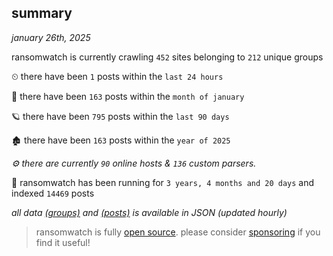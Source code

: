 
## summary
_january 26th, 2025_

ransomwatch is currently crawling `452` sites belonging to `212` unique groups

⏲ there have been `1` posts within the `last 24 hours`

🦈 there have been `163` posts within the `month of january`

🪐 there have been `795` posts within the `last 90 days`

🏚 there have been `163` posts within the `year of 2025`

_⚙️ there are currently `90` online hosts & `136` custom parsers._

🦕 ransomwatch has been running for `3 years, 4 months and 20 days` and indexed `14469` posts

_all data  [(groups)](http://ransomwhat.telemetry.ltd/groups) and [(posts)](http://ransomwhat.telemetry.ltd/posts) is available in JSON (updated hourly)_

> ransomwatch is fully [open source](https://github.com/joshhighet/ransomwatch#ransomwatch--). please consider [sponsoring](https://github.com/sponsors/joshhighet) if you find it useful!
